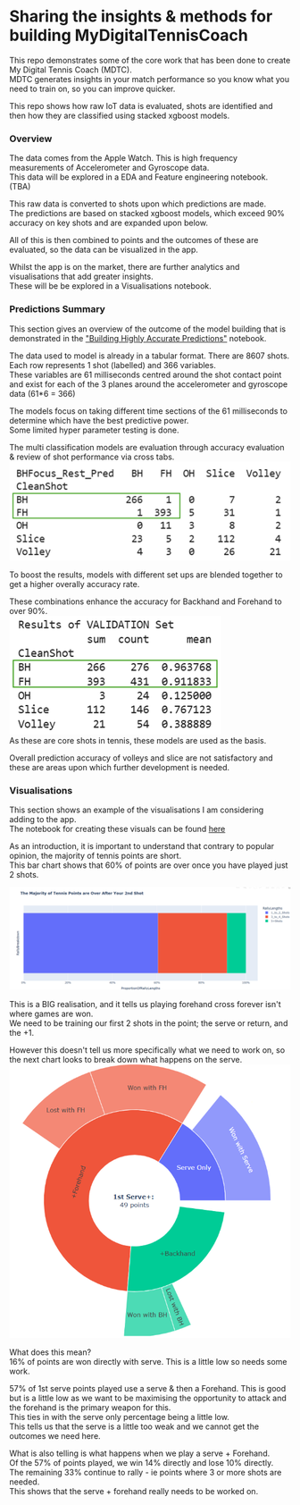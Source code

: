 # Sharing the insights &amp; methods for building MyDigitalTennisCoach

This repo demonstrates some of the core work that has been done to create My Digital Tennis Coach (MDTC).  
MDTC generates insights in your match performance so you know what you need to train on, so you can improve quicker.

This repo shows how raw IoT data is evaluated, shots are identified and then how they are classified using stacked xgboost models.

### Overview

The data comes from the Apple Watch.  This is high frequency measurements of Accelerometer and Gyroscope data.  
This data will be explored in a EDA and Feature engineering notebook. (TBA)

This raw data is converted to shots upon which predictions are made.  
The predictions are based on stacked xgboost models, which exceed 90% accuracy on key shots and are expanded upon below.

All of this is then combined to points and the outcomes of these are evaluated, so the data can be visualized in the app.

Whilst the app is on the market, there are further analytics and visualisations that add greater insights.  
These will be be explored in a Visualisations notebook.

### Predictions Summary

This section gives an overview of the outcome of the model building that is demonstrated in the ["Building Highly Accurate Predictions"](https://github.com/jamesoliver1981/DemoTennis/blob/main/Building_Predictions/Building_Highly_Accurate_Shot_Predictions_in_Tennis.ipynb) notebook.  

The data used to model is already in a tabular format.  There are 8607 shots.
Each row represents 1 shot (labelled) and 366 variables.  
These variables are 61 milliseconds centred around the shot contact point and exist for each of the 3 planes around the accelerometer and gyroscope data (61*6 = 366)

The models focus on taking different time sections of the 61 milliseconds to determine which have the best predictive power.  
Some limited hyper parameter testing is done.  

The multi classification models are evaluation through accuracy evaluation & review of shot performance via cross tabs.  
![Crosstab results of stacked models](https://github.com/jamesoliver1981/DemoTennis/blob/main/Images/CrossTab.png)  

To boost the results, models with different set ups are blended together to get a higher overally accuracy rate.

These combinations enhance the accuracy for Backhand and Forehand to over 90%.  
![Accuracy of stacked models](https://github.com/jamesoliver1981/DemoTennis/blob/main/Images/ModelAccuracy.png)  
As these are core shots in tennis, these models are used as the basis.  

Overall prediction accuracy of volleys and slice are not satisfactory and these are areas upon which further development is needed.

### Visualisations

This section shows an example of the visualisations I am considering adding to the app.  
The notebook for creating these visuals can be found [here](https://github.com/jamesoliver1981/DemoTennis/blob/main/New_Visualisations/Visualise_ServePlus_Shots.ipynb)  

As an introduction, it is important to understand that contrary to popular opinion, the majority of tennis points are short.  
This bar chart shows that 60% of points are over once you have played just 2 shots.

![Stacked bar of point lengths](https://github.com/jamesoliver1981/DemoTennis/blob/main/Images/ProportionPoints.png) 

This is a BIG realisation, and it tells us playing forehand cross forever isn't where games are won.  
We need to be training our first 2 shots in the point; the serve or return, and the +1.  

However this doesn't tell us more specifically what we need to work on, so the next chart looks to break down what happens on the serve.  
![Sunburst of 1st Serve+ Outcomes](https://github.com/jamesoliver1981/DemoTennis/blob/main/Images/Serve%2BSunburst.png)  

What does this mean?  
16% of points are won directly with serve. This is a little low so needs some work.  

57% of 1st serve points played use a serve & then a Forehand. This is good but is a little low as we want to be maximising the opportunity to attack and the forehand is the primary weapon for this.  
This ties in with the serve only percentage being a little low.  
This tells us that the serve is a little too weak and we cannot get the outcomes we need here.  

What is also telling is what happens when we play a serve + Forehand.  
Of the 57% of points played, we win 14% directly and lose 10% directly.  
The remaining 33% continue to rally - ie points where 3 or more shots are needed.  
This shows that the serve + forehand really needs to be worked on.  

